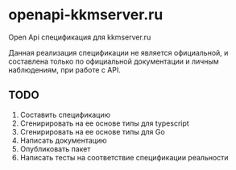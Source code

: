 # openapi-kkmserver.ru

Open Api спецификация для kkmserver.ru

Данная реализация спецификации не является официальной, и составлена только по официальной документации и личным наблюдениям, при работе с API.

## TODO
1. Составить спецификацию
2. Сгенирировать на ее основе типы для typescript
3. Сгенирировать на ее основе типы для Go
4. Написать документацию
5. Опубликовать пакет
6. Написать тесты на соответствие спецификации реальности
